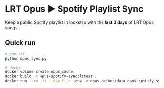 # LRT Opus ▶️ Spotify Playlist Sync

Keep a public Spotify playlist in lockstep with the **last 3 days** of LRT Opus songs.

## Quick run
```bash
# one‑off
python opus_sync.py

# docker
docker volume create opus_cache
docker build -t opus-spotify-sync:latest .
docker run --rm -it --env-file .env -v opus_cache:/data opus-spotify-sync:latest
```